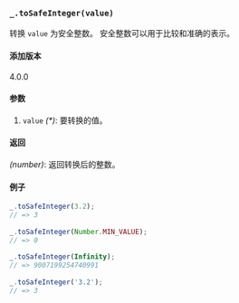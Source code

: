 ### `_.toSafeInteger(value)`[​](#_tosafeintegervalue "_tosafeintegervalue的直接链接")

转换 `value` 为安全整数。 安全整数可以用于比较和准确的表示。

#### 添加版本

4.0.0

#### 参数

1.  `value` _(\*)_: 要转换的值。

#### 返回

_(number)_: 返回转换后的整数。

#### 例子

```js
_.toSafeInteger(3.2);
// => 3
 
_.toSafeInteger(Number.MIN_VALUE);
// => 0
 
_.toSafeInteger(Infinity);
// => 9007199254740991
 
_.toSafeInteger('3.2');
// => 3

```